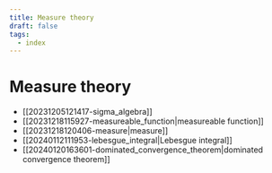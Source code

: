 ```yaml
---
title: Measure theory
draft: false
tags:
  - index
---
```

# Measure theory

- [[20231205121417-sigma_algebra]]
- [[20231218115927-measureable_function|measureable function]]
- [[20231218120406-measure|measure]]
- [[20240112111953-lebesgue_integral|Lebesgue integral]]
- [[20240120163601-dominated_convergence_theorem|dominated convergence theorem]]

